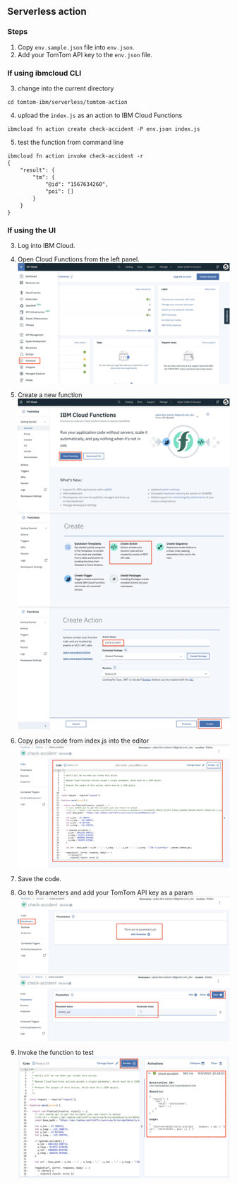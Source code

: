 ## Serverless action
### Steps
1. Copy `env.sample.json` file into `env.json`.
2. Add your TomTom API key to the `env.json` file.

### If using ibmcloud CLI
3. change into the current directory
```
cd tomtom-ibm/serverless/tomtom-action
```
4. upload the `index.js` as an action to IBM Cloud Functions
```
ibmcloud fn action create check-accident -P env.json index.js
```
5. test the function from command line
```
ibmcloud fn action invoke check-accident -r                 
{
    "result": {
        "tm": {
            "@id": "1567634260",
            "poi": []
        }
    }
}
```

### If using the UI
3. Log into IBM Cloud.
4. Open Cloud Functions from the left panel.
![open IBM Cloud Function](assets/tomtom-action1.png)

5. Create a new function
![create IBM Cloud Function](assets/tomtom-action2.png)
![open IBM Cloud Function](assets/tomtom-action3.png)
![open IBM Cloud Function](assets/tomtom-action4.png)

6. Copy paste code from index.js into the editor
![open IBM Cloud Function](assets/tomtom-action5.png)

7. Save the code.
8. Go to Parameters and add your TomTom API key as a param
![open IBM Cloud Function](assets/tomtom-action6.png)
![open IBM Cloud Function](assets/tomtom-action7.png)

8. Invoke the function to test
![open IBM Cloud Function](assets/tomtom-action8.png)
